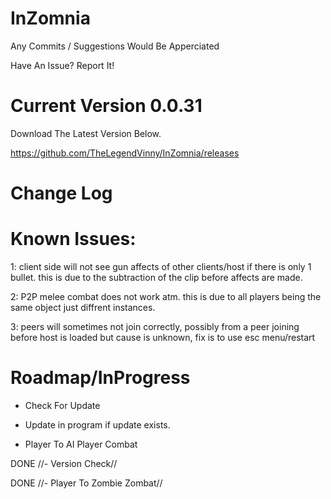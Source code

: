 # InZomnia
Any Commits / Suggestions Would Be Apperciated

Have An Issue? Report It!

# Current Version 0.0.31

Download The Latest Version Below.

https://github.com/TheLegendVinny/InZomnia/releases

# Change Log

# Known Issues:
1: client side will not see gun affects of other clients/host if there is only 1 bullet. this is due to the subtraction of the clip before affects are made.

2: P2P melee combat does not work atm. this is due to all players being the same object just diffrent instances.

3: peers will sometimes not join correctly, possibly from a peer joining before host is loaded but cause is unknown, fix is to use esc menu/restart

# Roadmap/InProgress

- Check For Update

- Update in program if update exists.

- Player To AI Player Combat

DONE //- Version Check//

DONE //- Player To Zombie Zombat//
